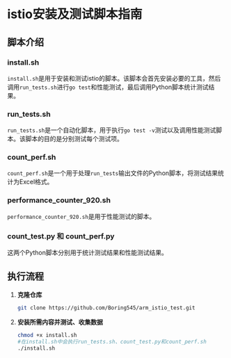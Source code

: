 # istio安装及测试脚本指南

## 脚本介绍

### install.sh
`install.sh`是用于安装和测试istio的脚本。该脚本会首先安装必要的工具，然后调用`run_tests.sh`进行`go test`和性能测试，最后调用Python脚本统计测试结果。

### run_tests.sh
`run_tests.sh`是一个自动化脚本，用于执行`go test -v`测试以及调用性能测试脚本。该脚本的目的是分别测试每个测试项。

### count_perf.sh
`count_perf.sh`是一个用于处理`run_tests`输出文件的Python脚本，将测试结果统计为Excel格式。

### performance_counter_920.sh
`performance_counter_920.sh`是用于性能测试的脚本。

### count_test.py 和 count_perf.py
这两个Python脚本分别用于统计测试结果和性能测试结果。

## 执行流程

1. **克隆仓库**
   ```bash
   git clone https://github.com/Boring545/arm_istio_test.git

2. **安装所需内容并测试、收集数据**
   ```bash
   chmod +x install.sh
   #在install.sh中会执行run_tests.sh、count_test.py和count_perf.sh
   ./install.sh


